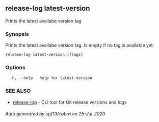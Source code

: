 ## release-log latest-version

Prints the latest availabe version tag

### Synopsis

Prints the latest availabe version tag. Is empty if no tag is available yet.

```
release-log latest-version [flags]
```

### Options

```
  -h, --help   help for latest-version
```

### SEE ALSO

* [release-log](release-log.md)	 - CLI tool for Git release versions and logs

###### Auto generated by spf13/cobra on 25-Jul-2020
